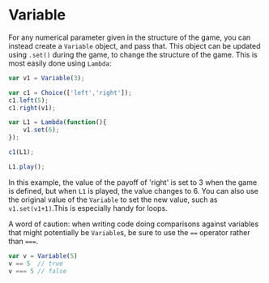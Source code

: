 # Variable
For any numerical parameter given in the structure of the game, you can instead create a `Variable` object, and pass that. This object can be updated using `.set()` during the game, to change the structure of the game. This is most easily done using `Lambda`:
```javascript
var v1 = Variable(3);

var c1 = Choice(['left','right']);
c1.left(5);
c1.right(v1);

var L1 = Lambda(function(){
	v1.set(6);
});

c1(L1);

L1.play();
```
In this example, the value of the payoff of 'right' is set to 3 when the game is defined, but when `L1` is played, the value changes to 6. You can also use the original value of the `Variable` to set the new value, such as `v1.set(v1+1)`.This is especially handy for loops.

A word of caution: when writing code doing comparisons against variables that might potentially be `Variable`s, be sure to use the `==` operator rather than `===`.
```js
var v = Variable(5)
v == 5  // true
v === 5 // false
```
